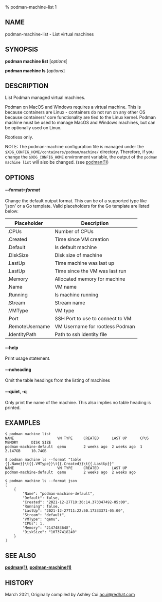 % podman-machine-list 1

## NAME
podman\-machine\-list - List virtual machines

## SYNOPSIS
**podman machine list** [*options*]

**podman machine ls** [*options*]

## DESCRIPTION

List Podman managed virtual machines.

Podman on MacOS and Windows requires a virtual machine. This is because containers are Linux -
containers do not run on any other OS because containers' core functionality are
tied to the Linux kernel. Podman machine must be used to manage MacOS and Windows machines,
but can be optionally used on Linux.

Rootless only.

NOTE: The podman-machine configuration file is managed under the
`$XDG_CONFIG_HOME/containers/podman/machine/` directory. Therefore, if you change the
`$XDG_CONFIG_HOME` environment variable, the output of the `podman machine list` will also be changed.
(see [podman(1)](podman.1.md))

## OPTIONS

#### **--format**=*format*

Change the default output format.  This can be of a supported type like 'json'
or a Go template.
Valid placeholders for the Go template are listed below:

| **Placeholder** | **Description**                 |
| --------------- | ------------------------------- |
| .CPUs           | Number of CPUs                  |
| .Created        | Time since VM creation          |
| .Default        | Is default machine              |
| .DiskSize       | Disk size of machine            |
| .LastUp         | Time machine was last up        |
| .LastUp         | Time since the VM was last run  |
| .Memory         | Allocated memory for machine   |
| .Name           | VM name                         |
| .Running        | Is machine running              |
| .Stream         | Stream name                     |
| .VMType         | VM type                         |
| .Port           | SSH Port to use to connect to VM|
| .RemoteUsername | VM Username for rootless Podman |
| .IdentityPath   | Path to ssh identity file       |

#### **--help**

Print usage statement.

#### **--noheading**

Omit the table headings from the listing of machines

#### **--quiet**, **-q**

Only print the name of the machine. This also implies no table heading
is printed.

## EXAMPLES

```
$ podman machine list
NAME                    VM TYPE     CREATED      LAST UP      CPUS        MEMORY      DISK SIZE
podman-machine-default  qemu        2 weeks ago  2 weeks ago  1           2.147GB     10.74GB

$ podman machine ls --format "table {{.Name}}\t{{.VMType}}\t{{.Created}}\t{{.LastUp}}"
NAME                    VM TYPE     CREATED      LAST UP
podman-machine-default  qemu        2 weeks ago  2 weeks ago

$ podman machine ls --format json
[
    {
        "Name": "podman-machine-default",
        "Default": false,
        "Created": "2021-12-27T10:36:14.373347492-05:00",
        "Running": false,
        "LastUp": "2021-12-27T11:22:50.17333371-05:00",
        "Stream": "default",
        "VMType": "qemu",
        "CPUs": 1,
        "Memory": "2147483648",
        "DiskSize": "10737418240"
    }
]
```

## SEE ALSO
**[podman(1)](podman.1.md)**, **[podman-machine(1)](podman-machine.1.md)**

## HISTORY
March 2021, Originally compiled by Ashley Cui <acui@redhat.com>
